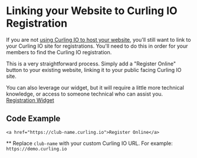 # Linking your Website to Curling IO Registration

If you are not [using Curling IO to host your website](/docs/club-management/website-hosting.md), you'll still want to link to your Curling IO site for registrations. You'll need to do this in order for your members to find the Curling IO registration.

This is a very straightforward process. Simply add a "Register Online" button to your existing website, linking it to your public facing Curling IO site.

You can also leverage our widget, but it will require a little more technical knowledge, or access to someone technical who can assist you. [Registration Widget](/docs/club-management/registration-widget.md)

## Code Example[​](#code-example "Direct link to Code Example")

```
<a href="https://club-name.curling.io">Register Online</a>
```

\*\* Replace `club-name` with your custom Curling IO URL. For example: `https://demo.curling.io`
